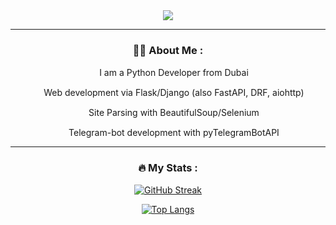 <div id="header" align="center">
  <img src="https://media.giphy.com/media/ndSat6hAmqXnO/giphy.gif">

---

### :woman_technologist: About Me :

<img src="https://logos-download.com/wp-content/uploads/2016/10/Python_logo_icon.png" width="15"> I am a Python Developer from Dubai

 <img src="https://koskomp.ru/wp-content/uploads/2015/11/Google-chrome.png" width="15"> Web development via Flask/Django (also FastAPI, DRF, aiohttp)
 
 <img src="https://static.tildacdn.com/tild6136-6163-4338-b963-633534396630/425-4252314_free-png.png" width="15"> Site Parsing with BeautifulSoup/Selenium
 
 <img src="https://avatars.githubusercontent.com/u/22441832?v=4" width="15"> Telegram-bot development with pyTelegramBotAPI

---

### :fire: My Stats :


[![GitHub Streak](http://github-readme-streak-stats.herokuapp.com?user=EluciferE&theme=dark&hide_border=true)](https://git.io/streak-stats)

[![Top Langs](https://github-readme-stats.vercel.app/api/top-langs/?username=EluciferE&layout=compact&theme=vision-friendly-dark)](https://github.com/anuraghazra/github-readme-stats)
</div>
